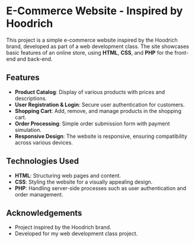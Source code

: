 # E-Commerce Website - Inspired by Hoodrich

This project is a simple e-commerce website inspired by the Hoodrich brand, developed as part of a web development class. The site showcases basic features of an online store, using **HTML**, **CSS**, and **PHP** for the front-end and back-end.

## Features

- **Product Catalog**: Display of various products with prices and descriptions.
- **User Registration & Login**: Secure user authentication for customers.
- **Shopping Cart**: Add, remove, and manage products in the shopping cart.
- **Order Processing**: Simple order submission form with payment simulation.
- **Responsive Design**: The website is responsive, ensuring compatibility across various devices.
  
## Technologies Used

- **HTML**: Structuring web pages and content.
- **CSS**: Styling the website for a visually appealing design.
- **PHP**: Handling server-side processes such as user authentication and order management.

## Acknowledgements
- Project inspired by the Hoodrich brand.
- Developed for my web development class project.
